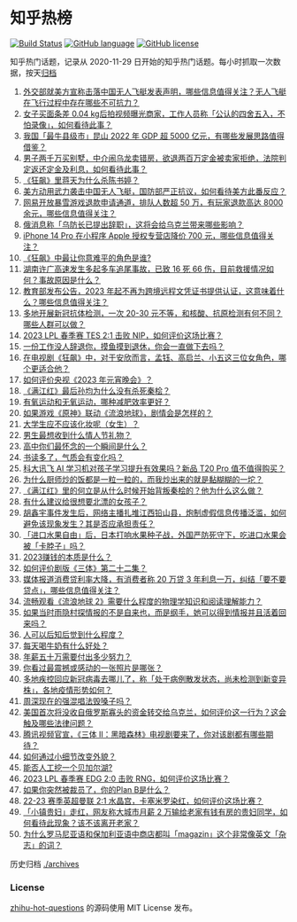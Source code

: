 # 知乎热榜
[![Build Status](https://github.com/ToWeLong/zhihu-hot-questions/workflows/CI/badge.svg)](https://github.com/ToWeLong/zhihu-hot-questions/actions)
[![GitHub language](https://img.shields.io/badge/language-golang-orange.svg)](https://golang.org/)
[![GitHub license](https://img.shields.io/github/license/ToWeLong/zhihu-hot-questions)](https://github.com/ToWeLong/zhihu-hot-questions/blob/main/LICENSE)

知乎热门话题，记录从 2020-11-29 日开始的知乎热门话题。每小时抓取一次数据，按天[归档](./archives)

<!-- BEGIN -->

1. [外交部就美方宣称击落中国无人飞艇发表声明，哪些信息值得关注？无人飞艇在飞行过程中存在哪些不可抗力？](https://www.zhihu.com/question/582194005)
1. [女子买面条差 0.04 kg后拍视频曝光商家，工作人员称「公认的四舍五入，不怕录像」，如何看待此事？](https://www.zhihu.com/question/582248109)
1. [我国「最牛县级市」昆山 2022 年 GDP 超 5000 亿元，有哪些发展思路值得借鉴？](https://www.zhihu.com/question/581145254)
1. [男子两千万买别墅，中介闹乌龙卖错房，欲退两百万定金被卖家拒绝，法院判定返还定金及利息，如何看待此事？](https://www.zhihu.com/question/582087448)
1. [《狂飙》里蒋天为什么杀陈书婷？](https://www.zhihu.com/question/581840276)
1. [美方动用武力袭击中国无人飞艇，国防部严正抗议，如何看待美方此番反应？](https://www.zhihu.com/question/582286815)
1. [网易开放暴雪游戏退款申请通道，排队人数超 50 万，有玩家退款高达 8000 余元，哪些信息值得关注？](https://www.zhihu.com/question/581718017)
1. [俄消息称「乌防长已提出辞职」，这将会给乌克兰带来哪些影响？](https://www.zhihu.com/question/582278484)
1. [iPhone 14 Pro 在小程序 Apple 授权专营店降价 700 元，哪些信息值得关注？](https://www.zhihu.com/question/582293249)
1. [《狂飙》中最让你意难平的角色是谁?](https://www.zhihu.com/question/581754694)
1. [湖南许广高速发生多起多车追尾事故，已致 16 死 66 伤，目前救援情况如何？事故原因是什么？](https://www.zhihu.com/question/582281523)
1. [教育部发布公告，2023 年起不再为跨境远程文凭证书提供认证，这意味着什么？哪些信息值得关注？](https://www.zhihu.com/question/581126482)
1. [多地开展新冠抗体检测，一次 20-30 元不等，和核酸、抗原检测有何不同？哪些人群可以做？](https://www.zhihu.com/question/582231408)
1. [2023 LPL 春季赛 TES 2:1 击败 NIP，如何评价这场比赛？](https://www.zhihu.com/question/582281833)
1. [一份工作没人辞退你，摸鱼摸到退休，你会一直做下去吗？](https://www.zhihu.com/question/578300625)
1. [在电视剧《狂飙》中，对于安欣而言，孟钰、高启兰、小五这三位女角色，哪个更适合他？](https://www.zhihu.com/question/581761752)
1. [如何评价央视《2023 年元宵晚会》？](https://www.zhihu.com/question/582311840)
1. [《满江红》最后孙均为什么没有杀死秦桧？](https://www.zhihu.com/question/581080699)
1. [有氧运动和无氧运动，哪种减肥效率更好？](https://www.zhihu.com/question/581070461)
1. [如果游戏《原神》联动《流浪地球》，剧情会是怎样的？](https://www.zhihu.com/question/582051128)
1. [大学生应不应该化妆呢（女生）？](https://www.zhihu.com/question/582035706)
1. [男生最想收到什么情人节礼物？](https://www.zhihu.com/question/581560502)
1. [高中你们最怀念的一个瞬间是什么？](https://www.zhihu.com/question/581761442)
1. [书读多了，气质会有变化吗？](https://www.zhihu.com/question/574021214)
1. [科大讯飞 AI 学习机对孩子学习提升有效果吗？新品 T20 Pro 值不值得购买？](https://www.zhihu.com/question/581966055)
1. [为什么厨师炒的饭都是一粒一粒的，而我炒出来的就是黏糊糊的一坨？](https://www.zhihu.com/question/478428170)
1. [《满江红》里的何立是从什么时候开始背叛秦桧的？他为什么这么做？](https://www.zhihu.com/question/580334735)
1. [有什么建议给很想要北漂的女孩子？](https://www.zhihu.com/question/384403696)
1. [胡鑫宇事件发生后，网络主播扎堆江西铅山县，炮制虚假信息传播泛滥，如何避免该现象发生？其是否应承担责任？](https://www.zhihu.com/question/582233424)
1. [「进口水果自由」后，日本打响水果种子战，外国严防死守下，吃进口水果会被「卡脖子」吗？](https://www.zhihu.com/question/581704705)
1. [2023赚钱的本质是什么？](https://www.zhihu.com/question/582071595)
1. [如何评价剧版《三体》第二十二集？](https://www.zhihu.com/question/581899210)
1. [媒体报道消费贷利率大降，有消费者称 20 万贷 3 年利息一万，纠结「要不要贷点」，哪些信息值得关注？](https://www.zhihu.com/question/581883270)
1. [流畅观看《流浪地球 2》需要什么程度的物理学知识和阅读理解能力？](https://www.zhihu.com/question/581163861)
1. [如果当时雨隐村探情报的不是自来也，而是纲手，她可以得到情报并且活着回来吗？](https://www.zhihu.com/question/461027356)
1. [人可以后知后觉到什么程度？](https://www.zhihu.com/question/36760554)
1. [每天喝牛奶有什么好处？](https://www.zhihu.com/question/572246227)
1. [年薪五十万需要付出多少努力？](https://www.zhihu.com/question/385732321)
1. [你看过最震撼或感动的一张照片是哪张？](https://www.zhihu.com/question/52095654)
1. [多地疾控回应新冠病毒去哪儿了，称「处于病例散发状态，尚未检测到新变异株」，各地疫情形势如何？](https://www.zhihu.com/question/582306417)
1. [周深现在的强混唱法毁嗓子吗？](https://www.zhihu.com/question/581509060)
1. [美国首次将没收自俄罗斯寡头的资金转交给乌克兰，如何评价这一行为？这会触及哪些法律问题？](https://www.zhihu.com/question/582104755)
1. [腾讯视频官宣，《三体 II：黑暗森林》电视剧要来了，你对该剧都有哪些期待？](https://www.zhihu.com/question/582119031)
1. [如何通过小细节改变外貌？](https://www.zhihu.com/question/68443497)
1. [能否人工挖一个贝加尔湖?](https://www.zhihu.com/question/581444649)
1. [2023 LPL 春季赛 EDG 2:0 击败 RNG，如何评价这场比赛？](https://www.zhihu.com/question/582304745)
1. [如果你突然被裁员了，你的Plan B是什么？](https://www.zhihu.com/question/327280140)
1. [22-23 赛季英超曼联 2:1 水晶宫，卡塞米罗染红，如何评价这场比赛？](https://www.zhihu.com/question/582161889)
1. [「小镇贵妇」走红，网友称大城市月薪 2 万输给老家有钱有房的贵妇同学，如何看待此现象？该不该离开老家？](https://www.zhihu.com/question/581948255)
1. [为什么罗马尼亚语和保加利亚语中商店都叫「magazin」这个非常像英文「杂志」的词？](https://www.zhihu.com/question/270170997)

<!-- END -->

历史归档 [./archives](./archives)


### License
[zhihu-hot-questions](https://github.com/towelong/zhihu-hot-questions) 的源码使用 MIT License 发布。